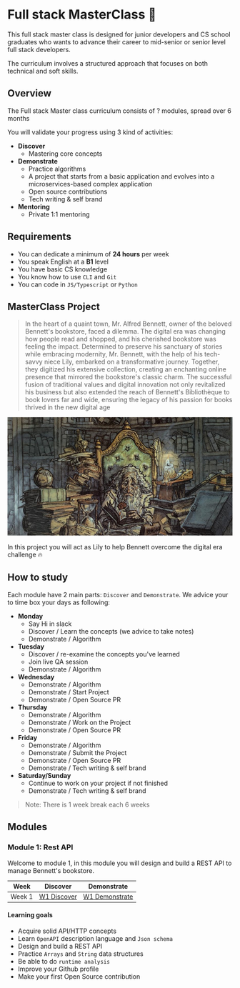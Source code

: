 # Full stack MasterClass 🚀


This full stack master class is designed for junior developers and CS school graduates who wants to advance their career to mid-senior or senior level full stack developers.

The curriculum involves a structured approach that focuses on both technical and soft skills.


## Overview 

The Full stack Master class curriculum consists of ? modules, spread over 6 months

You will validate your progress using 3 kind of activities:

- **Discover**
    - Mastering core concepts
- **Demonstrate**
    - Practice algorithms
    - A project that starts from a basic application and evolves into a microservices-based complex application
    - Open source contributions
    - Tech writing & self brand
- **Mentoring**
    - Private 1:1 mentoring


## Requirements

- You can dedicate a minimum of **24 hours** per week
- You speak English at a **B1** level
- You have basic CS knowledge
- You know how to use `CLI` and `Git`
- You can code in `JS/Typescript` or `Python`

## MasterClass Project

> In the heart of a quaint town, Mr. Alfred Bennett, owner of the beloved Bennett's bookstore, faced a dilemma. The digital era was changing how people read and shopped, and his cherished bookstore was feeling the impact. Determined to preserve his sanctuary of stories while embracing modernity, Mr. Bennett, with the help of his tech-savvy niece Lily, embarked on a transformative journey. Together, they digitized his extensive collection, creating an enchanting online presence that mirrored the bookstore's classic charm. The successful fusion of traditional values and digital innovation not only revitalized his business but also extended the reach of Bennett's Bibliothèque to book lovers far and wide, ensuring the legacy of his passion for books thrived in the new digital age


![](./library.jpeg)

In this project you will act as Lily to help Bennett overcome the digital era challenge 🔥

## How to study

Each module have 2 main parts: `Discover` and `Demonstrate`. We advice your to time box your days as following: 

- **Monday**
    - Say Hi in slack
    - Discover / Learn the concepts (we advice to take notes)
    - Demonstrate / Algorithm
- **Tuesday**
    - Discover / re-examine the concepts you've learned
    - Join live QA session
    - Demonstrate / Algorithm
- **Wednesday**
    - Demonstrate / Algorithm
    - Demonstrate / Start Project
    - Demonstrate / Open Source PR
- **Thursday**
    - Demonstrate / Algorithm
    - Demonstrate / Work on the Project
    - Demonstrate / Open Source PR
- **Friday**
    - Demonstrate / Algorithm
    - Demonstrate / Submit the Project
    - Demonstrate / Open Source PR
    - Demonstrate / Tech writing & self brand
- **Saturday/Sunday**
    - Continue to work on your project if not finished
    - Demonstrate / Tech writing & self brand

> Note: There is 1 week break each 6 weeks

## Modules 

### Module 1: Rest API

Welcome to module 1, in this module you will design and build a REST API to manage Bennett's bookstore.


| Week    | Discover | Demonstrate | 
| -------- | ------- | ----------- |
| Week 1  | [W1 Discover](./modules/week-1/discover.md)   | [W1 Demonstrate](./modules/week-1/demonstrate.md) |

#### Learning goals

- Acquire solid API/HTTP concepts
- Learn `OpenAPI` description language and `Json schema`
- Design and build a REST API
- Practice `Arrays` and `String` data structures
- Be able to do `runtime analysis`
- Improve your Github profile
- Make your first Open Source contribution


